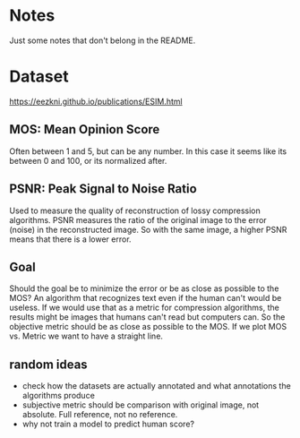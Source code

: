 # Notes

Just some notes that don't belong in the README. 

# Dataset

https://eezkni.github.io/publications/ESIM.html

## MOS: Mean Opinion Score

Often between 1 and 5, but can be any number. In this case it seems like its between 0 and 100, or its normalized after.

## PSNR: Peak Signal to Noise Ratio

Used to measure the quality of reconstruction of lossy compression algorithms.
PSNR measures the ratio of the original image to the error (noise) in the reconstructed image.
So with the same image, a higher PSNR means that there is a lower error.

## Goal

Should the goal be to minimize the error or be as close as possible to the MOS?
An algorithm that recognizes text even if the human can't would be useless.
If we would use that as a metric for compression algorithms, the results might be images that humans can't read but computers can.
So the objective metric should be as close as possible to the MOS.
If we plot MOS vs. Metric we want to have a straight line.

## random ideas
- check how the datasets are actually annotated and what annotations the algorithms produce
- subjective metric should be comparison with original image, not absolute. Full reference, not no reference.
- why not train a model to predict human score?
